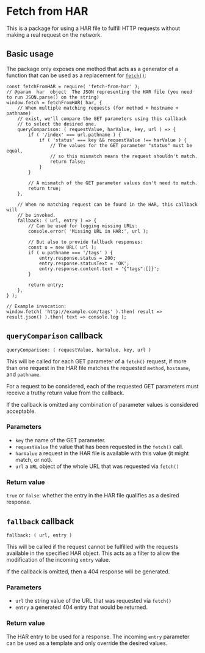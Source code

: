 # Fetch from HAR

This is a package for using a HAR file to fulfill HTTP requests without making a real request on the network.

## Basic usage

The package only exposes one method that acts as a generator of a function that can be used as a replacement for [`fetch()`](https://developer.mozilla.org/en-US/docs/Web/API/Fetch_API):

```
const fetchFromHAR = require( 'fetch-from-har' );
// @param  har  object  The JSON representing the HAR file (you need to run JSON.parse() on the string)
window.fetch = fetchFromHAR( har, {
	// When multiple matching requests (for method + hostname + pathname)
	// exist, we'll compare the GET parameters using this callback
	// to select the desired one.
	queryComparison: ( requestValue, harValue, key, url ) => {
		if ( '/index' === url.pathname ) {
			if ( 'status' === key && requestValue !== harValue ) {
				// The values for the GET parameter "status" must be equal,
				// so this mismatch means the request shouldn't match.
				return false;
			}
		}

		// A mismatch of the GET parameter values don't need to match.
		return true;
	},

	// When no matching request can be found in the HAR, this callback will
	// be invoked.
	fallback: ( url, entry ) => {
		// Can be used for logging missing URLs:
		console.error( 'Missing URL in HAR:', url );

		// But also to provide fallback responses:
		const u = new URL( url );
		if ( u.pathname === '/tags' ) {
			entry.response.status = 200;
			entry.response.statusText = 'OK';
			entry.response.content.text = '{"tags":[]}';
		}

		return entry;
	},
} );

// Example invocation:
window.fetch( 'http://example.com/tags' ).then( result => result.json() ).then( text => console.log );

```

## `queryComparison` callback

```
queryComparison: ( requestValue, harValue, key, url )
```

This will be called for each GET parameter of a `fetch()` request, if more than one request in the HAR file matches the requested `method`, `hostname`, and `pathname`.

For a request to be considered, each of the requested GET parameters must receive a truthy return value from the callback.

If the callback is omitted any combination of parameter values is considered acceptable.

### Parameters
- `key`  the name of the GET parameter.
- `requestValue`  the value that has been requested in the `fetch()` call.
- `harValue` a request in the HAR file is available with this value (it might match, or not).
- `url` a `URL` object of the whole URL that was requested via `fetch()`

### Return value

`true` or `false`: whether the entry in the HAR file qualifies as a desired response.


## `fallback` callback

```
fallback: ( url, entry )
```

This will be called if the request cannot be fulfilled with the requests available in the specified HAR object. This acts as a filter to allow the modification of the incoming `entry` value.

If the callback is omitted, then a 404 response will be generated.

### Parameters

- `url` the string value of the URL that was requested via `fetch()`
- `entry` a generated 404 entry that would be returned.

### Return value

The HAR entry to be used for a response. The incoming `entry` parameter can be used as a template and only override the desired values.

